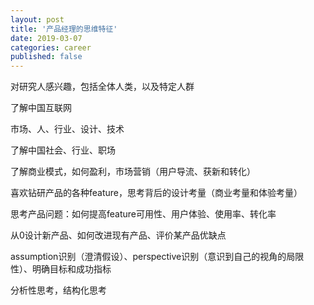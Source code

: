 ```yaml
---
layout: post
title: '产品经理的思维特征'
date: 2019-03-07
categories: career
published: false
---
```


对研究人感兴趣，包括全体人类，以及特定人群

了解中国互联网

市场、人、行业、设计、技术

了解中国社会、行业、职场

了解商业模式，如何盈利，市场营销（用户导流、获新和转化）

喜欢钻研产品的各种feature，思考背后的设计考量（商业考量和体验考量）

思考产品问题：如何提高feature可用性、用户体验、使用率、转化率

从0设计新产品、如何改进现有产品、评价某产品优缺点

assumption识别（澄清假设）、perspective识别（意识到自己的视角的局限性）、明确目标和成功指标

分析性思考，结构化思考


